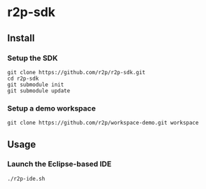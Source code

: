 # r2p-sdk

## Install

### Setup the SDK
    git clone https://github.com/r2p/r2p-sdk.git
    cd r2p-sdk
    git submodule init
    git submodule update

### Setup a demo workspace
    git clone https://github.com/r2p/workspace-demo.git workspace

## Usage

### Launch the Eclipse-based IDE
    ./r2p-ide.sh
